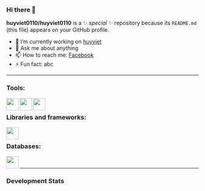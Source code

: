 ### Hi there 👋

**huyviet0110/huyviet0110** is a ✨ _special_ ✨ repository because its `README.md` (this file) appears on your GitHub profile.

- 🔭 I’m currently working on [huyviet]
- 💬 Ask me about anything
- 📫 How to reach me: [Facebook]
- ⚡ Fun fact: abc

---

### Tools:
<img align='left' height="32" width="32" src="https://cdn.jsdelivr.net/npm/simple-icons@4.8.0/icons/eclipseide.svg" />
<img align='left' height="32" width="32" src="https://cdn.jsdelivr.net/npm/simple-icons@4.8.0/icons/sublimetext.svg" />
<img align='left' height="32" width="32" src="https://cdn.jsdelivr.net/npm/simple-icons@4.8.0/icons/xampp.svg" />
<br>

### Libraries and frameworks:
<img align='left' height="32" width="32" src="https://cdn.jsdelivr.net/npm/simple-icons@4.8.0/icons/spring.svg" />
<br>

### Databases:
<img align='left' height="32" width="32" src="https://cdn.jsdelivr.net/npm/simple-icons@4.8.0/icons/mysql.svg" />
<br>

---
### Development Stats
<!--START_SECTION:waka-->

<!--END_SECTION:waka-->

[huyviet]: https://huyviet.vn/
[Facebook]: https://www.facebook.com/profile.php?id=100075294702642
